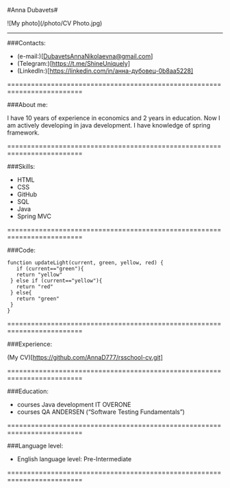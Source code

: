 
#Anna Dubavets#

![My photo](/photo/CV Photo.jpg)

************************************************************************

###Contacts:
* (e-mail:)[DubavetsAnnaNikolaevna@gmail.com]
* (Telegram:)[https://t.me/ShineUniquely]
* (LinkedIn:)[https://linkedin.com/in/анна-дубовец-0b8aa5228]

=========================================================================

###About me:

I have 10 years of experience in economics and 2 years in education.
Now I am actively developing in java development.
I have knowledge of spring framework.

=========================================================================

###Skills:

* HTML
* CSS
* GitHub
* SQL
* Java
* Spring MVC

=========================================================================

###Code:
```
function updateLight(current, green, yellow, red) {
   if (current=="green"){
   return "yellow"
 } else if (current=="yellow"){
   return "red"
 } else{
   return "green"
 }
}
```
=========================================================================

###Experience:

(My CV)[https://github.com/AnnaD777/rsschool-cv.git]

=========================================================================

###Education:

* courses Java development IT OVERONE
* courses QA ANDERSEN (“Software Testing Fundamentals”)

=========================================================================

###Language level:

* English language level: Pre-Intermediate

=========================================================================